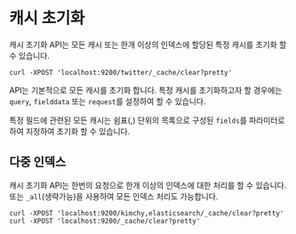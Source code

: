 # 캐시 초기화
캐시 초기화 API는 모든 캐시 또는 한개 이상의 인덱스에 할당된 특정 캐시를 초기화 할 수 있습니다.
```
curl -XPOST 'localhost:9200/twitter/_cache/clear?pretty'
```
API는 기본적으로 모든 캐시를 초기화 합니다. 특정 캐시를 초기화하고자 할 경우에는 ```query```, ```fielddata``` 또는 ```request```를 설정하여 할 수 있습니다.

특정 필드에 관련된 모든 캐시는 쉼표(,) 단위의 목록으로 구성된 ```fields```를 파라미터로 하여 지정하여 초기화 할 수 있습니다.
## 다중 인덱스
캐시 초기화 API는 한번의 요청으로 한개 이상의 인덱스에 대한 처리를 할 수 있습니다. 또는 ```_all```(생략가능)을 사용하여 모든 인덱스 처리도 가능합니다.

```
curl -XPOST 'localhost:9200/kimchy,elasticsearch/_cache/clear?pretty'
curl -XPOST 'localhost:9200/_cache/clear?pretty'
```